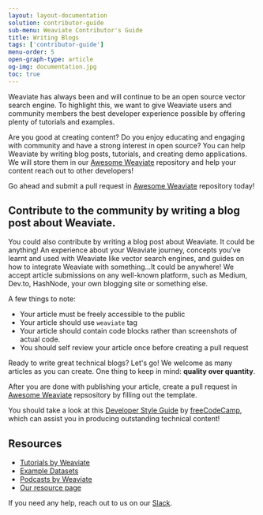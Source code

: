 ```yaml
---
layout: layout-documentation
solution: contributor-guide
sub-menu: Weaviate Contributor's Guide
title: Writing Blogs 
tags: ['contributor-guide']
menu-order: 5
open-graph-type: article
og-img: documentation.jpg
toc: true
---
```

Weaviate has always been and will continue to be an open source vector search engine. To highlight this, we want to give Weaviate users and community members the best developer experience possible by offering plenty of tutorials and examples.

Are you good at creating content? Do you enjoy educating and engaging with community and have a strong interest in open source? You can help Weaviate by writing blog posts, tutorials, and creating demo applications. We will store them in our [Awesome Weaviate](https://github.com/semi-technologies/awesome-weaviate) repository and help your content reach out to other developers!

Go ahead and submit a pull request in [Awesome Weaviate](https://github.com/semi-technologies/awesome-weaviate) repository today!

## Contribute to the community by writing a blog post about Weaviate.

You could also contribute by writing a blog post about Weaviate. It could be anything! An experience about your Weaviate journey, concepts you've learnt and used with Weaviate like vector search engines, and guides on how to integrate Weaviate with something...It could be anywhere! We accept article submissions on any well-known platform, such as Medium, Dev.to, HashNode, your own blogging site or something else.

A few things to note:

* Your article must be freely accessible to the public
* Your article should use `weaviate` tag
* Your article should contain code blocks rather than screenshots of actual code.
* You should self review your article once before creating a pull request

Ready to write great technical blogs? Let's go! We welcome as many articles as you can create. One thing to keep in mind: **quality over quantity**.

After you are done with publishing your article, create a pull request in [Awesome Weaviate](https://github.com/semi-technologies/awesome-weaviate) repsository by filling out the template.

You should take a look at this [Developer Style Guide](https://www.freecodecamp.org/news/developer-news-style-guide/) by [freeCodeCamp](https://www.freecodecamp.org/), which can assist you in producing outstanding technical content!

## Resources

* [Tutorials by Weaviate](/developers/weaviate/current/tutorials/index.html)
* [Example Datasets](/developers/weaviate/current/tutorials/example-datasets.html)
* [Podcasts by Weaviate](/podcast.html)
* [Our resource page](/resources.html)

If you need any help, reach out to us on our [Slack](https://weaviate.slack.com/).